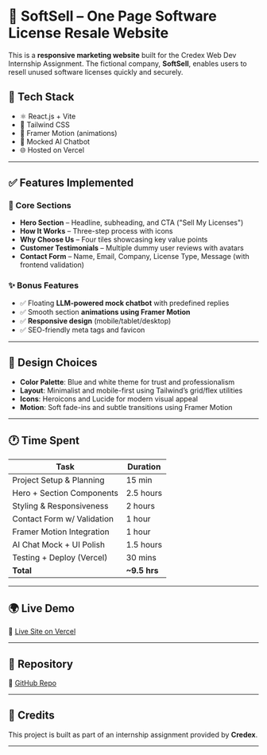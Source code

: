 # 🧾 SoftSell – One Page Software License Resale Website

This is a **responsive marketing website** built for the Credex Web Dev Internship Assignment. The fictional company, **SoftSell**, enables users to resell unused software licenses quickly and securely.

## 🔧 Tech Stack
- ⚛️ React.js + Vite
- 🎨 Tailwind CSS
- 💫 Framer Motion (animations)
- 💬 Mocked AI Chatbot
- 🌐 Hosted on Vercel

---

## ✅ Features Implemented

### 📌 Core Sections
- **Hero Section** – Headline, subheading, and CTA ("Sell My Licenses")
- **How It Works** – Three-step process with icons
- **Why Choose Us** – Four tiles showcasing key value points
- **Customer Testimonials** – Multiple dummy user reviews with avatars
- **Contact Form** – Name, Email, Company, License Type, Message (with frontend validation)

### ✨ Bonus Features
- ✅ Floating **LLM-powered mock chatbot** with predefined replies
- ✅ Smooth section **animations using Framer Motion**
- ✅ **Responsive design** (mobile/tablet/desktop)
- ✅ SEO-friendly meta tags and favicon

---

## 🎨 Design Choices
- **Color Palette**: Blue and white theme for trust and professionalism
- **Layout**: Minimalist and mobile-first using Tailwind’s grid/flex utilities
- **Icons**: Heroicons and Lucide for modern visual appeal
- **Motion**: Soft fade-ins and subtle transitions using Framer Motion

---

## 🕐 Time Spent

| Task                        | Duration     |
|-----------------------------|--------------|
| Project Setup & Planning    | 15 min       |
| Hero + Section Components   | 2.5 hours    |
| Styling & Responsiveness    | 2 hours      |
| Contact Form w/ Validation  | 1 hour       |
| Framer Motion Integration   | 1 hour       |
| AI Chat Mock + UI Polish    | 1.5 hours    |
| Testing + Deploy (Vercel)   | 30 mins      |
| **Total**                   | **~9.5 hrs** |

---

## 🌍 Live Demo
🔗 [Live Site on Vercel](https://softsell-demo.vercel.app)

---

## 📁 Repository
🔗 [GitHub Repo](https://github.com/yourusername/softsell)

---

## 🙌 Credits
This project is built as part of an internship assignment provided by **Credex**.

---

